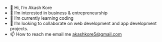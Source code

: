 - 👋 Hi, I’m Akash Kore
- 👀 I’m interested in business & entrepreneurship
- 🌱 I’m currently learning coding
- 💞️ I’m looking to collaborate on web development and app development projects.
- 📫 How to reach me email me akashkore5@gmail.com

<!---
akashkore5/akashkore5 is a ✨ special ✨ repository because its `README.md` (this file) appears on your GitHub profile.
You can click the Preview link to take a look at your changes.
--->
